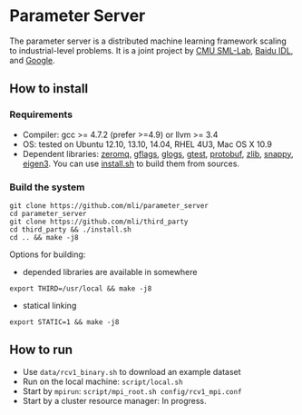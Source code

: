 # Parameter Server

The parameter server is a distributed machine learning framework scaling to
industrial-level problems. It is a joint project by
[CMU SML-Lab](http://sml-lab.com), [Baidu IDL](http://idl.baidu.com/en/), and [Google](http://research.google.com).

## How to install

### Requirements
- Compiler: gcc >= 4.7.2 (prefer >=4.9) or llvm >= 3.4
- OS: tested on Ubuntu 12.10, 13.10, 14.04, RHEL 4U3, Mac OS X 10.9
- Dependent libraries: [zeromq](http://zeromq.org/),
  [gflags](https://code.google.com/p/gflags/),
  [glogs](https://code.google.com/p/google-glog/),
  [gtest](https://code.google.com/p/googletest/),
  [protobuf](https://code.google.com/p/protobuf/), [zlib](), [snappy](),
  [eigen3](). You can use
  [install.sh](https://github.com/mli/parameter_server_third_party) to build
  them from sources.

### Build the system
```
git clone https://github.com/mli/parameter_server
cd parameter_server
git clone https://github.com/mli/third_party
cd third_party && ./install.sh
cd .. && make -j8
```

Options for building:

- depended libraries are available in somewhere
```
export THIRD=/usr/local && make -j8
```

- statical linking
```
export STATIC=1 && make -j8
```

<!-- ## Input Data -->

<!-- The parameter system can read data in either raw binary format or protobuf -->
<!-- format. There is a `text2proto` program converting data from a range of text -->
<!-- formats into binary ones. See `data/rcv1_bianry.sh` for an example. -->

<!-- ### parameter server format -->

<!-- The format of one instance: -->

<!-- ``` -->
<!-- label;group_id feature[:value] feature[:value] ...;groud_id ...;...; -->
<!-- ``` -->

<!-- - *label*: +1/-1 for binary classification, 0,1,2,... for multiclass -->
<!-- classification, a float value for regression. And certainly it can be empty. -->
<!-- - *group_id*: an integer identity of a feature group, each instance should -->
<!-- contains at least one feature group. -->
<!-- - *feature*: for sparse data, it is an 64-bit integer presenting the feature id, -->
<!-- while for dense data, it is a float feature value -->
<!-- - *weight*: only valid for non-binary sparse data, it is a float feature -->
<!-- value. -->

<!-- ### [libsvm format](http://www.csie.ntu.edu.tw/~cjlin/libsvm/) -->

<!-- Sparse format: -->

<!-- ``` -->
<!-- label feature_id:value feature_id:value ... -->
<!-- ``` -->

<!-- <\!-- ### adfea -\-> -->
<!-- <\!-- Sparse binary format: -\-> -->

<!-- <\!-- ``` -\-> -->
<!-- <\!-- label feature_id:groud_id feature_id:grou_id ... -\-> -->
<!-- <\!-- ``` -\-> -->

<!-- ### [vowpal wabbit format](https://github.com/JohnLangford/vowpal_wabbit/wiki/Input-format) -->

<!-- TODO -->

## How to run
- Use `data/rcv1_binary.sh` to download an example dataset
- Run on the local machine: `script/local.sh`
- Start by `mpirun`: `script/mpi_root.sh config/rcv1_mpi.conf`
- Start by a cluster resource manager: In progress.
